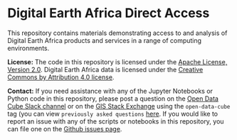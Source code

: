 # Digital Earth Africa Direct Access
This repository contains materials demonstrating access to and analysis of Digital Earth Africa products and services in a range of computing environments.

**License:** The code in this repository is licensed under the [Apache License, Version 2.0](https://www.apache.org/licenses/LICENSE-2.0). Digital Earth Africa data is licensed under the [Creative Commons by Attribution 4.0 license](https://creativecommons.org/licenses/by/4.0/).

**Contact:** If you need assistance with any of the Jupyter Notebooks or Python code in this repository, please post a question on the [Open Data Cube Slack channel](http://slack.opendatacube.org/) or on the [GIS Stack Exchange](https://gis.stackexchange.com/questions/ask?tags=open-data-cube) using the `open-data-cube` tag (you can view `previously asked questions` [here](https://gis.stackexchange.com/questions/tagged/open-data-cube). If you would like to report an issue with any of the scripts or notebooks in this repository, you can file one on the [Github issues page](https://github.com/digitalearthafrica/deafrica-sandbox-notebooks/issues).
